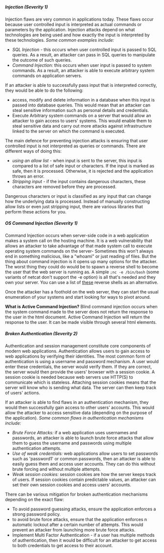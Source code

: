 ##### Injection (Severity 1)
Injection flaws are very common in applications today. These flaws occur because user controlled input is interpreted as actual commands or parameters by the application. Injection attacks depend on what technologies are being used and how exactly the input is interpreted by these technologies.
*Some common examples include:*
- *SQL Injection -* this occurs when user controlled input is passed to SQL queries. As a result, an attacker can pass in SQL queries to manipulate the outcome of such queries.
- *Command Injection:* this occurs when user input is passed to system commands. As a result, an attacker is able to execute arbitrary system commands on application servers.

If an attacker is able to successfully pass input that is interpreted correctly, they would be able to do the following:
- access, modify and delete information in a database when this input is passed into database queries. This would mean that an attacker can steal sensitive information such as personal details and credentials.
- Execute Arbitrary system commands on a server that would allow an attacker to gain access to users' systems. This would enable them to steal sensitive data and carry out more attacks against infrastructure linked to the server on which the command is executed.

The main defence for preventing injection attacks is ensuring that user controlled input is not interpreted as queries or commands. There are different ways of doing this:
- *using an allow list -* when input is sent to the server, this input is compared to a list of safe input or characters. If the input is marked as safe, then it is processed. Otherwise, it is rejected and the application throws an error.
- *Stripping input -* if the input contains dangerous characters, these characters are removed before they are processed.

Dangerous characters or input is classified as any input that can change how the underlying data is processed. Instead of manually constructing allow lists or even just stripping input, there are various libraries that perform these actions for you.

##### OS Command Injection (Severity 1)
Command Injection occurs when server-side code in a web application makes a system call on the hosting machine. It is a web vulnerability that allows an attacker to take advantage of that made system call to execute operating system commands on the server- Sometimes this won't always end in something malicious, like a "whoami" or just reading of files.
But the thing about command injection is it opens up many options for the attacker. The worst thing they could do would be to spawn a reverse shell to become the user that the web server is running as.
A simple ```;nc -e /bin/bash``` (some variants of netcat don't support the -e option) is all that's needed and they own your server.
You can use a list of [these](https://github.com/swisskyrepo/PayloadsAllTheThings/blob/master/Methodology%20and%20Resources/Reverse%20Shell%20Cheatsheet.md) reverse shells as an alternative.

Once the attacker has a foothold on the web server, they can start the usual enumeration of your systems and start looking for ways to pivot around.

**What is Active Command Injection?**
Blind command injection occurs when the system command made to the server does not return the response to the user in the html document. Active Command Injection will return the response to the user. It can be made visible through several html elements.

##### Broken Authentication (Severity 2)
Authentication and session management constitute core components of modern web applications. Authentication allows users to gain access to web applications by verifying their identities. The most common form of authentication is using a username and password mechanism. A user would enter these credentials, the server would verify them. If they are correct, the server would then provide the users' browser with a session cookie. A session cookie is needed because web servers use HTTP(S) to communicate which is stateless. Attaching session cookies means that the server will know who is sending what data. The server can then keep track of users' actions.

If an attacker is able to find flaws in an authentication mechanism, they would then successfully gain access to other users' accounts. This would allow the attacker to access sensitive data (depending on the purpose of the application).
*Some common flaws in authentication mechanisms include:*
- *Brute Force Attacks:* if a web application uses usernames and passwords, an attacker is able to launch brute force attacks that allow them to guess the username and passwords using multiple authentication attempts.
- *Use of weak credentials:* web applications allow users to set passwords such as 'password1' or common passwords, then an attacker is able to easily guess them and access user accounts. They can do this without brute forcing and without multiple attempts.
- *Weak session cookies:* session cookies are how the server keeps track of users. If session cookies contain predictable values, an attacker can set their own session cookies and access users' accounts.

There can be various mitigation for broken authentication mechanisms depending on the exact flaw:
- To avoid password guessing attacks, ensure the application enforces a strong password policy.
- to avoid brute force attacks, ensure that the application enforces n automatic lockout after a certain number of attempts. This would prevent an attacker from launching more brute force attacks.
- Implement Multi Factor Authentication - if a user has multiple methods of authentication, then it would be difficult for an attacker to get access to both credentials to get access to their account.




